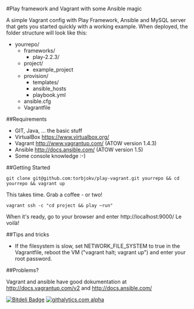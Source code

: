#Play framework and Vagrant with some Ansible magic

A simple Vagrant config with Play Framework, Ansible and MySQL server that gets you started quickly with a working example. When deployed, the folder structure will look like this: 
- yourrepo/
  - frameworks/
      - play-2.2.3/
  - project/
      - example_project
  - provision/
      - templates/
      - ansible_hosts
      - playbook.yml
  - ansible.cfg
  - Vagrantfile


##Requirements

- GIT, Java, ... the basic stuff
- VirtualBox https://www.virtualbox.org/
- Vagrant http://www.vagrantup.com/  (ATOW version 1.4.3)
- Ansible http://docs.ansible.com/ (ATOW version 1.5)
- Some console knowledge :-)

##Getting Started
    
    git clone git@github.com:torbjokv/play-vagrant.git yourrepo && cd yourrepo && vagrant up

This takes time. Grab a coffee - or two!

    vagrant ssh -c "cd project && play ~run"

When it's ready, go to your browser and enter http://localhost:9000/ 
Le voilà!

##Tips and tricks

- If the filesystem is slow, set NETWORK_FILE_SYSTEM to true in the Vagrantfile, reboot the VM ("vagrant halt; vagrant up") and enter your root password.

##Problems?

Vagrant and ansible have good dokumentation at http://docs.vagrantup.com/v2 and http://docs.ansible.com/



[![Bitdeli Badge](https://d2weczhvl823v0.cloudfront.net/torbjokv/play-vagrant/trend.png)](https://bitdeli.com/free "Bitdeli Badge")
[![githalytics.com alpha](https://cruel-carlota.pagodabox.com/f118040f0d6c51d3d575e3537f2ddddc "githalytics.com")](http://githalytics.com/torbjokv/play-vagrant)
